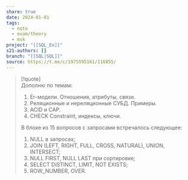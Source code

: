 ```yaml
---
share: true
date: 2024-01-01
tags:
  - note
  - exam/theory
  - msk
project: "[[SQL_Ex]]"
s21-authors: []
branch: "[[SQL|SQL]]"
source: https://t.me/c/1975595161/116855/
---
```


> [!quote]  
> Дополню по темам:
> 1. Er-модели. Отношения, атрибуты, связи.
> 2. Реляционные и нереляционные СУБД. Примеры.
> 3. ACID и CAP.
> 4. CHECK Constraint, индексы, ключи.
>   
> 
> В блоке из 15 вопросов с запросами встречалось следующее:
> 1. NULL в запросах;
> 2. JOIN (LEFT, RIGHT, FULL, CROSS, NATURAL), UNION, INTERSECT;
> 3. NULL FIRST, NULL LAST при сортировке;
> 4. SELECT DISTINCT, LIMIT, NOT EXISTS;
> 5. ROW_NUMBER, OVER.

